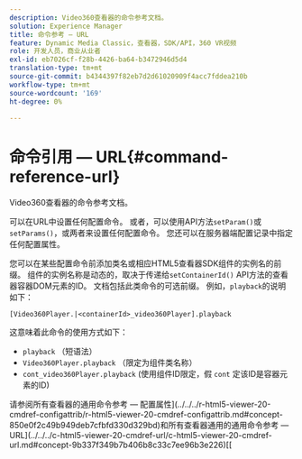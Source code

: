 ```yaml
---
description: Video360查看器的命令参考文档。
solution: Experience Manager
title: 命令参考 — URL
feature: Dynamic Media Classic，查看器，SDK/API，360 VR视频
role: 开发人员，商业从业者
exl-id: eb7026cf-f28b-4426-ba64-b3472946d5d4
translation-type: tm+mt
source-git-commit: b4344397f82eb7d2d61020909f4acc7fddea210b
workflow-type: tm+mt
source-wordcount: '169'
ht-degree: 0%

---
```


# 命令引用 — URL{#command-reference-url}

Video360查看器的命令参考文档。

可以在URL中设置任何配置命令。 或者，可以使用API方法`setParam()`或`setParams()`，或两者来设置任何配置命令。 您还可以在服务器端配置记录中指定任何配置属性。

您可以在某些配置命令前添加类名或相应HTML5查看器SDK组件的实例名的前缀。 组件的实例名称是动态的，取决于传递给`setContainerId()` API方法的查看器容器DOM元素的ID。 文档包括此类命令的可选前缀。 例如，`playback`的说明如下：

```
[Video360Player.|<containerId>_video360Player].playback
```

这意味着此命令的使用方式如下：

* `playback` （短语法）
* `Video360Player.playback` （限定为组件类名称）
* `cont_video360Player.playback` (使用组件ID限定，假 `cont` 定该ID是容器元素的ID)

请参阅所有查看器的通用命令参考 — 配置属性](../../../r-html5-viewer-20-cmdref-configattrib/r-html5-viewer-20-cmdref-configattrib.md#concept-850e0f2c49b949deb7cfbfd330d329bd)和所有查看器通用的通用命令参考 — URL](../../../c-html5-viewer-20-cmdref-url/c-html5-viewer-20-cmdref-url.md#concept-9b337f349b7b406b8c33c7ee96b3e226)[[

